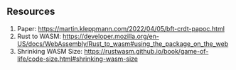 ## Resources
1. Paper: https://martin.kleppmann.com/2022/04/05/bft-crdt-papoc.html 
2. Rust to WASM: https://developer.mozilla.org/en-US/docs/WebAssembly/Rust_to_wasm#using_the_package_on_the_web
3. Shrinking WASM Size: https://rustwasm.github.io/book/game-of-life/code-size.html#shrinking-wasm-size
